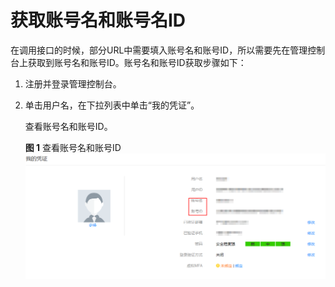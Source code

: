 # 获取账号名和账号名ID<a name="apig-zh-api-180713005"></a>

在调用接口的时候，部分URL中需要填入账号名和账号ID，所以需要先在管理控制台上获取到账号名和账号ID。账号名和账号ID获取步骤如下：

1.  注册并登录管理控制台。
2.  单击用户名，在下拉列表中单击“我的凭证”。

    查看账号名和账号ID。

    **图 1**  查看账号名和账号ID<a name="fig20681143518494"></a>  
    ![](figures/查看账号名和账号ID.png "查看账号名和账号ID")


